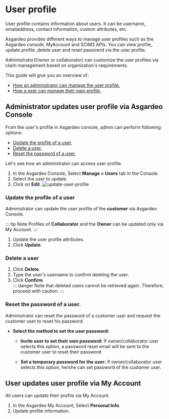 # User profile

User profile contains information about users. It can be username, emailaddress, contact information, custom attributes, etc. 

Asgardeo provides different ways to manage user profiles such as the Asgardeo console, MyAccount and SCIM2 APIs.  You can view profile, update profile ,delete user and  reset passowrd via the user profile. 

Administrator(Owner or collaborator) can customize the user profiles via claim management based on organization's requirements.

This guide will give you an overview of:
- [How an administrator can manage the user profile.](#administrator-updates-user-profile-via-asgardeo-console)
- [How a user can manage their own profile.](#user-updates-user-profile-via-my-account)

## Administrator updates user profile via Asgardeo Console

From the user's profile in Asgardeo console, admin can perform following options:
 - [Update the profile of a user.](#update-the-profile-of-a-user)
 - [Delete a user.](#delete-a-user)
 - [Reset the password of a user.](#reset-the-password-of-a-user)
 
Let's see how an administrator can access user profile.
 1. In the Asgardeo Console, Select **Manage > Users** tab in the Console.
 2. Select the user to update.
 3. Click on **Edit**.
     <img :src="$withBase('/assets/img/guides/users/update-user-profile.png')" alt="update-user-profile">
    
    
### Update the profile of a user

Administrator can update the user profile of the **customer** via Asgardeo Console.
    
::: tip Note
Profiles of **Collaborator** and the **Owner** can be updated only via My Account.
:::

1. Update the user profile attributes.
2. Click **Update**.

### Delete a user
1. Click **Delete**.
2. Type the user's username to confirm deleting the user.
3. Click **Confirm**.     
     ::: danger
     Note that deleted users cannot be retrieved again. Therefore, proceed with caution.
     :::

### Reset the password of a user.

Administrator can reset the password of a customer user and request the customer user to reset his password.
- **Select the method to set the user password:**     
  - **Invite user to set their own password:**
    If owner/collaborator user selects this option, a password reset email will be sent to the customer user to reset their password
      
  - **Set a temporary password for the user:**
    If owner/collaborator user selects this option, he/she can set password of the customer user.<br>
      
## User updates user profile via My Account

All users can update their profile via My Account.

1. In the Asgardeo My Account, Select **Personal Info**.
2. Update profile information.
